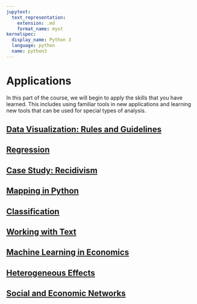 ```yaml
---
jupytext:
  text_representation:
    extension: .md
    format_name: myst
kernelspec:
  display_name: Python 3
  language: python
  name: python3
---
```


# Applications

In this part of the course, we will begin to apply the skills that you have learned. This
includes using familiar tools in new applications and learning new tools that can be used for
special types of analysis.

## <i class="fas fa-cogs" style="color:#1665ad"></i> [Data Visualization: Rules and Guidelines](../applications/visualization_rules.md)

## <i class="fas fa-cogs" style="color:#1665ad"></i> [Regression](../applications/regression.md)

## <i class="fas fa-cogs" style="color:#1665ad"></i> [Case Study: Recidivism](../applications/recidivism.md)

## <i class="fas fa-cogs" style="color:#1665ad"></i> [Mapping in Python](../applications/maps.md)

## <i class="fas fa-cogs" style="color:#1665ad"></i> [Classification](../applications/classification.md)

## <i class="fas fa-cogs" style="color:#1665ad"></i> [Working with Text](../applications/working_with_text.md)

## <i class="fas fa-cogs" style="color:#1665ad"></i> [Machine Learning in Economics](../applications/ml_in_economics.md)

## <i class="fas fa-cogs" style="color:#1665ad"></i> [Heterogeneous Effects](../applications/heterogeneity.md)

## <i class="fas fa-cogs" style="color:#1665ad"></i> [Social and Economic Networks](../applications/networks.md)
